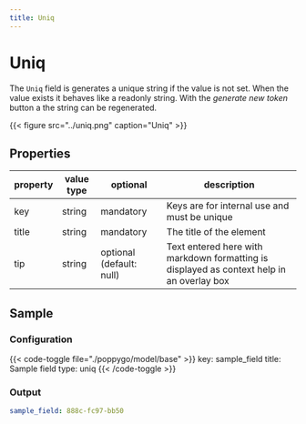 ```yaml
---
title: Uniq
---
```


# Uniq

The `Uniq` field is generates a unique string if the value is not set. When the
value exists it behaves like a readonly string. With the _generate new token_
button a the string can be regenerated.


{{< figure src="../uniq.png" caption="Uniq" >}}

## Properties

| property | value type | optional                | description                                                                            |
|----------|------------|-------------------------|----------------------------------------------------------------------------------------|
| key      | string     | mandatory               | Keys are for internal use and must be unique                                           |
| title    | string     | mandatory               | The title of the element                                                               |
| tip      | string     | optional (default: null) | Text entered here with markdown formatting is displayed as context help in an overlay box |


## Sample

### Configuration

{{< code-toggle file="./poppygo/model/base" >}}
key: sample_field
title: Sample field
type: uniq
{{< /code-toggle >}}

### Output

```yaml
sample_field: 888c-fc97-bb50
```
